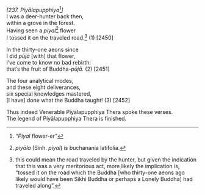 *\[237. Piyālapupphiya*[^1]*\]*  
I was a deer-hunter back then,  
within a grove in the forest.  
Having seen a *piyal*[^2] flower  
I tossed it on the traveled road.[^3] (1) \[2450\]

In the thirty-one aeons since  
I did *pūjā* \[with\] that flower,  
I’ve come to know no bad rebirth:  
that’s the fruit of Buddha-*pūjā.* (2) \[2451\]

The four analytical modes,  
and these eight deliverances,  
six special knowledges mastered,  
\[I have\] done what the Buddha taught! (3) \[2452\]

Thus indeed Venerable Piyālapupphiya Thera spoke these verses.  
The legend of Piyālapupphiya Thera is finished.

[^1]: *“Piyal* flower-er”

[^2]: *piyāla* (Sinh. *piyal*) is buchanania latifolia.

[^3]: this could mean the road traveled by the hunter, but given the indication that this was a very meritorious act, more likely the implication is, “tossed it on the road which the Buddha \[who thirty-one aeons ago likely would have been Sikhi Buddha or perhaps a Lonely Buddha\] had traveled along”.
